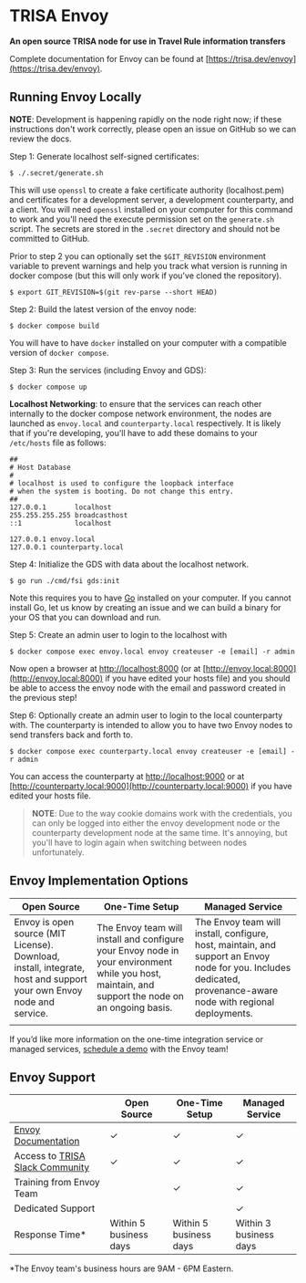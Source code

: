 # TRISA Envoy

**An open source TRISA node for use in Travel Rule information transfers**

Complete documentation for Envoy can be found at [https://trisa.dev/envoy](https://trisa.dev/envoy).

## Running Envoy Locally

**NOTE**: Development is happening rapidly on the node right now; if these instructions don't work correctly, please open an issue on GitHub so we can review the docs.

Step 1: Generate localhost self-signed certificates:

```
$ ./.secret/generate.sh
```

This will use `openssl` to create a fake certificate authority (localhost.pem) and certificates for a development server, a development counterparty, and a client. You will need `openssl` installed on your computer for this command to work and you'll need the execute permission set on the `generate.sh` script. The secrets are stored in the `.secret` directory and should not be committed to GitHub.

Prior to step 2 you can optionally set the `$GIT_REVISION` environment variable to prevent warnings and help you track what version is running in docker compose (but this will only work if you've cloned the repository).

```
$ export GIT_REVISION=$(git rev-parse --short HEAD)
```

Step 2: Build the latest version of the envoy node:

```
$ docker compose build
```

You will have to have `docker` installed on your computer with a compatible version of `docker compose`.

Step 3: Run the services (including Envoy and GDS):

```
$ docker compose up
```

**Localhost Networking**: to ensure that the services can reach other internally to the docker compose network environment, the nodes are launched as `envoy.local` and `counterparty.local` respectively. It is likely that if you're developing, you'll have to add these domains to your `/etc/hosts` file as follows:

```
##
# Host Database
#
# localhost is used to configure the loopback interface
# when the system is booting. Do not change this entry.
##
127.0.0.1       localhost
255.255.255.255 broadcasthost
::1             localhost

127.0.0.1 envoy.local
127.0.0.1 counterparty.local
```

Step 4: Initialize the GDS with data about the localhost network.

```
$ go run ./cmd/fsi gds:init
```

Note this requires you to have [Go](https://go.dev/doc/install) installed on your computer. If you cannot install Go, let us know by creating an issue and we can build a binary for your OS that you can download and run.

Step 5: Create an admin user to login to the localhost with

```
$ docker compose exec envoy.local envoy createuser -e [email] -r admin
```

Now open a browser at [http://localhost:8000](http://localhost:8000) (or at [http://envoy.local:8000](http://envoy.local:8000) if you have edited your hosts file) and you should be able to access the envoy node with the email and password created in the previous step!

Step 6: Optionally create an admin user to login to the local counterparty with. The counterparty is intended to allow you to have two Envoy nodes to send transfers back and forth to.

```
$ docker compose exec counterparty.local envoy createuser -e [email] -r admin
```

You can access the counterparty at [http://localhost:9000](http://localhost:9000) or at [http://counterparty.local:9000](http://counterparty.local:9000) if you have edited your hosts file.

> **NOTE**: Due to the way cookie domains work with the credentials, you can only be logged into either the envoy development node or the counterparty development node at the same time. It's annoying, but you'll have to login again when switching between nodes unfortunately.


## Envoy Implementation Options

| Open Source                                                                                                         | One-Time Setup                                                                                                                                    | Managed Service                                                                                                                                                 |
| ------------------------------------------------------------------------------------------------------------------- | ------------------------------------------------------------------------------------------------------------------------------------------------- | --------------------------------------------------------------------------------------------------------------------------------------------------------------- |
| Envoy is open source (MIT License). Download, install, integrate, host and support your own Envoy node and service. | The Envoy team will install and configure your Envoy node in your environment while you host, maintain, and support the node on an ongoing basis. | The Envoy team will install, configure, host, maintain, and support an Envoy node for you. Includes dedicated, provenance-aware node with regional deployments. |
|                                                                                                                     |                                                                                                                                                   |                                                                                                                                                                 |

If you’d like more information on the one-time integration service or managed services, [schedule a demo](https://rtnl.link/p2WzzmXDuSu) with the Envoy team!


## Envoy Support

|                        | Open Source            | One-Time Setup         | Managed Service |
| ------------------------------- | ---------------------- | ---------------------- | ---------------------- |
| [Envoy Documentation](https://trisa.dev/envoy/index.html)                                            | 	&#10003;                                    | 	&#10003;                                    | 	&#10003;                                    |
| Access to [TRISA Slack Community](https://trisa-workspace.slack.com/)                                | 	&#10003;                                    | 	&#10003;                                    | 	&#10003;                                    |
| Training from Envoy Team                                       |                                              | 	&#10003;                                    | 	&#10003;                                    |
| Dedicated Support                                              |                                              |                                              | 	&#10003;                                    |
| Response Time*                                                 | Within 5 business days                       | Within 5 business days                       | Within 3 business days                       |



*The Envoy team's business hours are 9AM - 6PM Eastern.